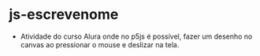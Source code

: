 # js-escrevenome

- Atividade do curso Alura onde no p5js é possível, fazer um desenho no canvas ao pressionar o mouse e deslizar na tela.

